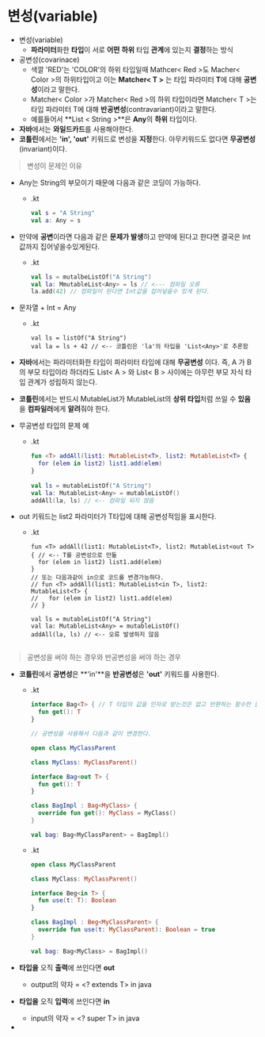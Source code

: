 변성(variable)
===
* 변성(variable)
  * **파라미터**화한 **타입**이 서로 **어떤** **하위** 타입 **관계**에 있는지 **결정**하는 방식
* 공변성(covarinace)
  * 색깔 'RED'는 'COLOR'의 하위 타입일때 Mathcer< Red >도 Macher< Color >의 하위타입이고 이는 **Matcher< T >** 는 타입 파라미터 **T**에 대해 **공변성**이라고 말한다.
  * Matcher< Color >가 Matcher< Red >의 하위 타입이라면 Matcher< T >는 타입 파라미터 T에 대해 **반공변성**(contravariant)이라고 말한다.
  * 예를들어서 **List < String >**은 **Any**의 **하위** 타입이다.
* **자바**에서는 **와일드카드**를 사용해야한다.
* **코틀린**에서는 **'in', 'out'** 키워드로 변성을 **지정**한다. 아무키워드도 없다면 **무공변성**(invariant)이다.

> 변성이 문제인 이유
* Any는 String의 부모이기 때문에 다음과 같은 코딩이 가능하다.
  * .kt
    ```kotlin 
    val s = "A String"
    val a: Any = s
* 만약에 **공변**이라면 다음과 같은 **문제가 발생**하고 만약에 된다고 한다면 결국은 Int값까지 집어넣을수있게된다.
  * .kt
    ```kotlin
    val ls = mutalbeListOf("A String")
    val la: MmutableList<Any> = ls // <--- 컴파일 오류
    la.add(42) // 컴파일이 된다면 Int값을 집어넣을수 있게 된다.
* 문자열 + Int = Any
  * .kt
    ```kotiln
    val ls = listOf("A String")
    val la = ls + 42 // <-- 코틀린은 'la'의 타입을 'List<Any>'로 추론함
    
* **자바**에서는 파라미터화한 타입이 파라미터 타입에 대해 **무공변성** 이다. 즉, A 가 B 의 부모 타입이라 하더라도 List< A > 와 List< B > 사이에는 아무런 부모 자식 타입 관계가 성립하지 않는다.
 
* **코틀린**에서는 반드시 MutableList<Any>가 MutableList<String>의 **상위 타입**처럼 쓰일 수 **있음**을 **컴파일러**에게 **알려**줘야 한다.
 
* 무공변성 타입의 문제 예
  * .kt
    ```kotlin
    fun <T> addAll(list1: MutableList<T>, list2: MutableList<T> {
      for (elem in list2) list1.add(elem)
    }
 
    val ls = mutableListOf("A String")
    val la: MutableList<Any> = mutableListOf()
    addAll(la, ls) // <-- 컴파일 되지 않음

* out 키워드는 list2 파라미터가 T타입에 대해 공변성적임을 표시한다.
  * .kt
    ```kotiln
    fun <T> addAll(list1: MutableList<T>, list2: MutableList<out T> { // <-- T를 공변성으로 만듦
      for (elem in list2) list1.add(elem) 
    }
    // 또는 다음과같이 in으로 코드를 변경가능하다.
    // fun <T> addAll(list1: MutableList<in T>, list2: MutableList<T> {
    //   for (elem in list2) list1.add(elem)
    // }
    
    val ls = mutableListOf("A String")
    val la: MutableList<Any> = mutableListOf()
    addAll(la, ls) // <-- 오류 발생하지 않음
                     
> 공변성을 써야 하는 경우와 반공변성을 써야 하는 경우
* **코틀린**에서 **공변성**은 **'in'**을 **반공변성**은 **'out'** 키워드를 사용한다.
  * .kt
    ```kotlin
    interface Bag<T> { // T 타입의 값을 인자로 받는것은 없고 반환하는 함수만 들어있다.
      fun get(): T
    }
    
    // 공변성을 사용해서 다음과 같이 변경한다.
    
    open class MyClassParent
    
    class MyClass: MyClassParent()
    
    interface Bag<out T> {
      fun get(): T
    }
    
    class BagImpl : Bag<MyClass> {
      override fun get(): MyClass = MyClass()
    }
    
    val bag: Bag<MyClassParent> = BagImpl()
  * .kt
    ```kotlin
    open class MyClassParent
    
    class MyClass: MyClassParent()
    
    interface Beg<in T> {
      fun use(t: T): Boolean
    }
    
    class BagImpl : Beg<MyClassParent> {
      override fun use(t: MyClassParent): Boolean = true
    }
    
    val bag: Bag<MyClass> = BagImpl()
* **타입을** 오직 **출력**에 쓰인다면 **out**
  * output의 약자 = <? extends T> in java
* **타입을** 오직 **입력**에 쓰인다면 **in**
  * input의 약자 = <? super T> in java



*
